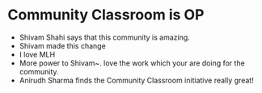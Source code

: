 # Community Classroom is OP

- Shivam Shahi says that this community is amazing.
- Shivam made this change
- I love MLH
- More power to Shivam~. love the work which your are doing for the community.
- Anirudh Sharma finds the Community Classroom initiative really great!
